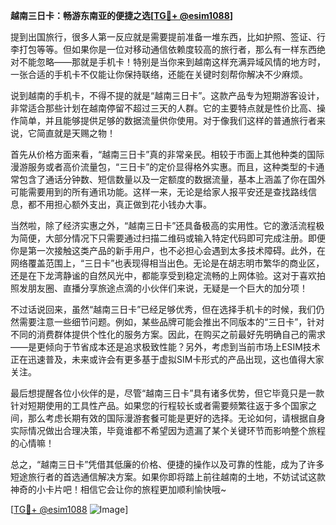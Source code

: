 **越南三日卡：畅游东南亚的便捷之选[[TG💪+ @esim1088](https://t.me/s/esim1088)]**

提到出国旅行，很多人第一反应就是需要提前准备一堆东西，比如护照、签证、行李打包等等。但如果你是一位对移动通信依赖度较高的旅行者，那么有一样东西绝对不能忽略——那就是手机卡！特别是当你来到越南这样充满异域风情的地方时，一张合适的手机卡不仅能让你保持联络，还能在关键时刻帮你解决不少麻烦。

说到越南的手机卡，不得不提的就是“越南三日卡”。这款产品专为短期游客设计，非常适合那些计划在越南停留不超过三天的人群。它的主要特点就是性价比高、操作简单，并且能够提供足够的数据流量供你使用。对于像我们这样的普通旅行者来说，它简直就是天赐之物！

首先从价格方面来看，“越南三日卡”真的非常亲民。相较于市面上其他种类的国际漫游服务或者高价流量包，“三日卡”的定价显得格外实惠。而且，这种类型的卡通常包含了通话分钟数、短信数量以及一定额度的数据流量，基本上涵盖了你在国外可能需要用到的所有通讯功能。这样一来，无论是给家人报平安还是查找路线信息，都不用担心额外支出，真正做到花小钱办大事。

当然啦，除了经济实惠之外，“越南三日卡”还具备极高的实用性。它的激活流程极为简便，大部分情况下只需要通过扫描二维码或输入特定代码即可完成注册。即便你是第一次接触这类产品的新手用户，也不必担心会遇到太多技术障碍。此外，在网络覆盖范围上，“三日卡”也表现得相当出色。无论是在胡志明市繁华的商业区，还是在下龙湾静谧的自然风光中，都能享受到稳定流畅的上网体验。这对于喜欢拍照发朋友圈、直播分享旅途点滴的小伙伴们来说，无疑是一个巨大的加分项！

不过话说回来，虽然“越南三日卡”已经足够优秀，但在选择手机卡的时候，我们仍然需要注意一些细节问题。例如，某些品牌可能会推出不同版本的“三日卡”，针对不同的消费群体提供个性化的服务方案。因此，在购买之前最好先明确自己的需求——是更倾向于节省成本还是追求极致性能？另外，考虑到当前市场上ESIM技术正在迅速普及，未来或许会有更多基于虚拟SIM卡形式的产品出现，这也值得大家关注。

最后想提醒各位小伙伴的是，尽管“越南三日卡”具有诸多优势，但它毕竟只是一款针对短期使用的工具性产品。如果您的行程较长或者需要频繁往返于多个国家之间，那么考虑长期有效的国际漫游套餐可能是更好的选择。无论如何，请根据自身实际情况做出合理决策，毕竟谁都不希望因为遗漏了某个关键环节而影响整个旅程的心情嘛！

总之，“越南三日卡”凭借其低廉的价格、便捷的操作以及可靠的性能，成为了许多短途旅行者的首选通信解决方案。如果你即将踏上前往越南的土地，不妨试试这款神奇的小卡片吧！相信它会让你的旅程更加顺利愉快哦~

[[TG💪+ @esim1088](https://t.me/s/esim1088) ![Image](https://i.postimg.cc/4NQfJmqS/Snipaste-2025-05-13-00-14-12.png)]
